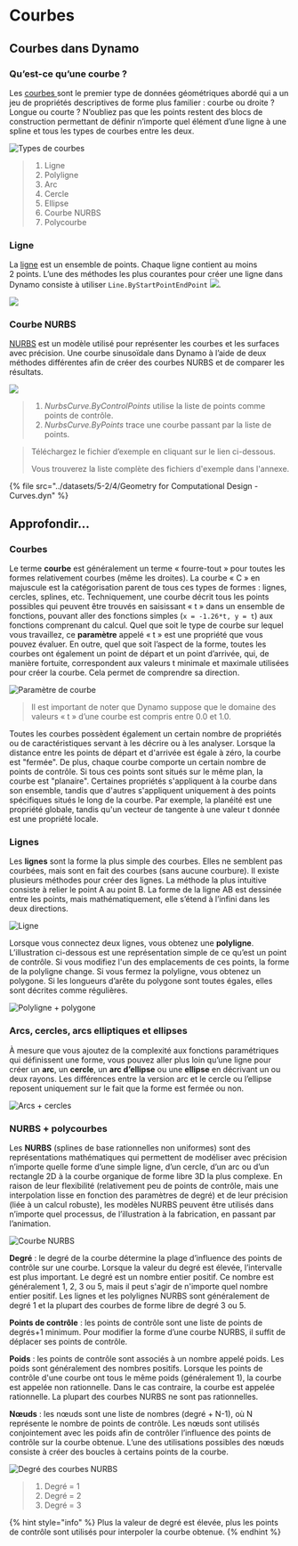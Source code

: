 # Courbes

## Courbes dans Dynamo

### Qu’est-ce qu’une courbe ?

Les [courbes ](5-4\_curves.md#curve)sont le premier type de données géométriques abordé qui a un jeu de propriétés descriptives de forme plus familier : courbe ou droite ? Longue ou courte ? N’oubliez pas que les points restent des blocs de construction permettant de définir n’importe quel élément d’une ligne à une spline et tous les types de courbes entre les deux.

![Types de courbes](../images/5-2/4/CurveTypes.jpg)

> 1. Ligne
> 2. Polyligne
> 3. Arc
> 4. Cercle
> 5. Ellipse
> 6. Courbe NURBS
> 7. Polycourbe

### Ligne

La [ligne](5-4\_curves.md#lines) est un ensemble de points. Chaque ligne contient au moins 2 points. L’une des méthodes les plus courantes pour créer une ligne dans Dynamo consiste à utiliser `Line.ByStartPointEndPoint` ![](./images/5-2/4/Linebystartpointendpoint.jpg).

![](../images/5-2/4/curves-linebystartpointendpoint.jpg)

### Courbe NURBS

[NURBS](5-4\_curves.md#nurbs-+-polycurves) est un modèle utilisé pour représenter les courbes et les surfaces avec précision. Une courbe sinusoïdale dans Dynamo à l’aide de deux méthodes différentes afin de créer des courbes NURBS et de comparer les résultats.

![](../images/5-2/4/curves-NurbsCurves.jpg)

> 1. _NurbsCurve.ByControlPoints_ utilise la liste de points comme points de contrôle.
> 2. _NurbsCurve.ByPoints_ trace une courbe passant par la liste de points.

> Téléchargez le fichier d’exemple en cliquant sur le lien ci-dessous.
>
> Vous trouverez la liste complète des fichiers d'exemple dans l'annexe.

{% file src="../datasets/5-2/4/Geometry for Computational Design - Curves.dyn" %}

## Approfondir...

### Courbes

Le terme **courbe** est généralement un terme « fourre-tout » pour toutes les formes relativement courbes (même les droites). La courbe « C » en majuscule est la catégorisation parent de tous ces types de formes : lignes, cercles, splines, etc. Techniquement, une courbe décrit tous les points possibles qui peuvent être trouvés en saisissant « t » dans un ensemble de fonctions, pouvant aller des fonctions simples (`x = -1.26*t, y = t`) aux fonctions comprenant du calcul. Quel que soit le type de courbe sur lequel vous travaillez, ce **paramètre** appelé « t » est une propriété que vous pouvez évaluer. En outre, quel que soit l’aspect de la forme, toutes les courbes ont également un point de départ et un point d’arrivée, qui, de manière fortuite, correspondent aux valeurs t minimale et maximale utilisées pour créer la courbe. Cela permet de comprendre sa direction.

![Paramètre de courbe](../images/5-2/4/CurveParameter.jpg)

> Il est important de noter que Dynamo suppose que le domaine des valeurs « t » d’une courbe est compris entre 0.0 et 1.0.

Toutes les courbes possèdent également un certain nombre de propriétés ou de caractéristiques servant à les décrire ou à les analyser. Lorsque la distance entre les points de départ et d'arrivée est égale à zéro, la courbe est "fermée". De plus, chaque courbe comporte un certain nombre de points de contrôle. Si tous ces points sont situés sur le même plan, la courbe est "planaire". Certaines propriétés s'appliquent à la courbe dans son ensemble, tandis que d'autres s'appliquent uniquement à des points spécifiques situés le long de la courbe. Par exemple, la planéité est une propriété globale, tandis qu'un vecteur de tangente à une valeur t donnée est une propriété locale.

### Lignes

Les **lignes** sont la forme la plus simple des courbes. Elles ne semblent pas courbées, mais sont en fait des courbes (sans aucune courbure). Il existe plusieurs méthodes pour créer des lignes. La méthode la plus intuitive consiste à relier le point A au point B. La forme de la ligne AB est dessinée entre les points, mais mathématiquement, elle s’étend à l’infini dans les deux directions.

![Ligne](../images/5-2/4/Line.jpg)

Lorsque vous connectez deux lignes, vous obtenez une **polyligne**. L’illustration ci-dessous est une représentation simple de ce qu’est un point de contrôle. Si vous modifiez l'un des emplacements de ces points, la forme de la polyligne change. Si vous fermez la polyligne, vous obtenez un polygone. Si les longueurs d’arête du polygone sont toutes égales, elles sont décrites comme régulières.

![Polyligne + polygone](../images/5-2/4/Polyline.jpg)

### Arcs, cercles, arcs elliptiques et ellipses

À mesure que vous ajoutez de la complexité aux fonctions paramétriques qui définissent une forme, vous pouvez aller plus loin qu’une ligne pour créer un **arc**, un **cercle**, un **arc d’ellipse** ou une **ellipse** en décrivant un ou deux rayons. Les différences entre la version arc et le cercle ou l’ellipse reposent uniquement sur le fait que la forme est fermée ou non.

![Arcs + cercles](../images/5-2/4/Arcs+Circles.jpg)

### NURBS + polycourbes

Les **NURBS** (splines de base rationnelles non uniformes) sont des représentations mathématiques qui permettent de modéliser avec précision n’importe quelle forme d’une simple ligne, d’un cercle, d’un arc ou d’un rectangle 2D à la courbe organique de forme libre 3D la plus complexe. En raison de leur flexibilité (relativement peu de points de contrôle, mais une interpolation lisse en fonction des paramètres de degré) et de leur précision (liée à un calcul robuste), les modèles NURBS peuvent être utilisés dans n’importe quel processus, de l’illustration à la fabrication, en passant par l’animation.

![Courbe NURBS](../images/5-2/4/NURBScurve.jpg)

**Degré** : le degré de la courbe détermine la plage d’influence des points de contrôle sur une courbe. Lorsque la valeur du degré est élevée, l’intervalle est plus important. Le degré est un nombre entier positif. Ce nombre est généralement 1, 2, 3 ou 5, mais il peut s'agir de n'importe quel nombre entier positif. Les lignes et les polylignes NURBS sont généralement de degré 1 et la plupart des courbes de forme libre de degré 3 ou 5.

**Points de contrôle** : les points de contrôle sont une liste de points de degrés+1 minimum. Pour modifier la forme d’une courbe NURBS, il suffit de déplacer ses points de contrôle.

**Poids** : les points de contrôle sont associés à un nombre appelé poids. Les poids sont généralement des nombres positifs. Lorsque les points de contrôle d'une courbe ont tous le même poids (généralement 1), la courbe est appelée non rationnelle. Dans le cas contraire, la courbe est appelée rationnelle. La plupart des courbes NURBS ne sont pas rationnelles.

**Nœuds** : les nœuds sont une liste de nombres (degré + N-1), où N représente le nombre de points de contrôle. Les nœuds sont utilisés conjointement avec les poids afin de contrôler l’influence des points de contrôle sur la courbe obtenue. L’une des utilisations possibles des nœuds consiste à créer des boucles à certains points de la courbe.

![Degré des courbes NURBS](../images/5-2/4/NURBScurve\_Degree.jpg)

> 1. Degré = 1
> 2. Degré = 2
> 3. Degré = 3

{% hint style="info" %} Plus la valeur de degré est élevée, plus les points de contrôle sont utilisés pour interpoler la courbe obtenue. {% endhint %}
